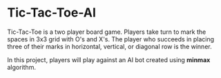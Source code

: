 # Tic-Tac-Toe-AI
Tic-Tac-Toe is a two player board game. Players take turn to mark the spaces in 3x3 grid with O's and X's. The player who succeeds in placing three of their marks in horizontal, vertical, or diagonal row is the winner.

In this project, players will play against an AI bot created using <b>minmax</b> algorithm.  

